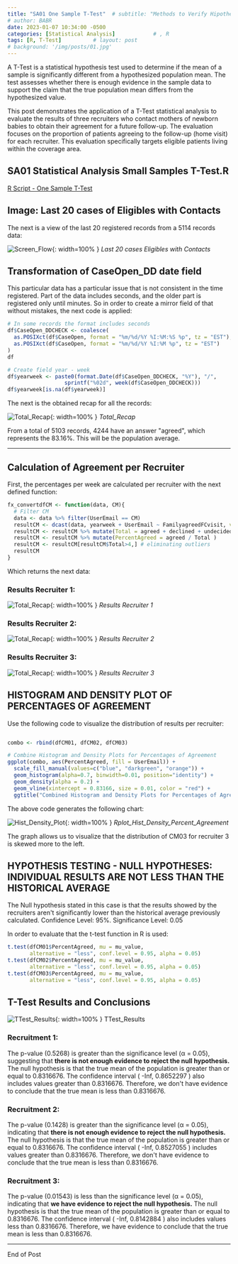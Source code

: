 ```yaml
---
title: "SA01 One Sample T-Test"  # subtitle: "Methods to Verify Hipothesis about samples vs populationsDescription of R Scripts for data processing."
# author: BABR
date: 2023-01-07 10:34:00 -0500
categories: [Statistical Analysis]            # , R
tags: [R, T-Test]          # layout: post
# background: '/img/posts/01.jpg'
---
```


A T-Test is a statistical hypothesis test used to determine if the mean of a sample is significantly different from a hypothesized population mean. The test assesses whether there is enough evidence in the sample data to support the claim that the true population mean differs from the hypothesized value.

This post demonstrates the application of a T-Test statistical analysis to evaluate the results of three recruiters who contact mothers of newborn babies to obtain their agreement for a future follow-up. The evaluation focuses on the proportion of patients agreeing to the follow-up (home visit) for each recruiter. This evaluation specifically targets eligible patients living within the coverage area.

## SA01 Statistical Analysis Small Samples T-Test.R

[R Script - One Sample T-Test](https://github.com/albarey33/Statistical_Analysis_R/blob/main/SA01%20One_Sample_T-Test%20FC_Recruitment.R)




<!--- #### Brief Description: --->



## Image: Last 20 cases of Eligibles with Contacts

The next is a view of the last 20 registered records from a 5114 records data:

![Screen_Flow](/images/Statistical/Tail_20cases.PNG){: width=100% }
_Last 20 cases Eligibles with Contacts_

## Transformation of CaseOpen_DD date field

This particular data has a particular issue that is not consistent in the time registered. Part of the data includes seconds, and the older part is registered only until minutes. So in order to create a mirror field of that without mistakes, the next code is applied:

```R
# In some records the format includes seconds 
df$CaseOpen_DDCHECK <- coalesce(
  as.POSIXct(df$CaseOpen, format = "%m/%d/%Y %I:%M:%S %p", tz = "EST"),
  as.POSIXct(df$CaseOpen, format = "%m/%d/%Y %I:%M %p", tz = "EST")
)
df

# Create field year - week
df$yearweek <- paste0(format.Date(df$CaseOpen_DDCHECK, "%Y"), "/", 
                  sprintf("%02d", week(df$CaseOpen_DDCHECK)))
df$yearweek[is.na(df$yearweek)]

```

The next is the obtained recap for all the records: 

![Total_Recap](/images/Statistical/Total_Recap.PNG){: width=100% }
_Total_Recap_

From a total of 5103 records, 4244 have an answer "agreed", which represents the 83.16%. This will be the population average.

___

## Calculation of Agreement per Recruiter

First, the percentages per week are calculated per recruiter with the next defined function: 

```R
fx_convertdfCM <- function(data, CM){
  # Filter CM
  data <- data %>% filter(UserEmail == CM)
  resultCM <- dcast(data, yearweek + UserEmail ~ FamilyagreedFCvisit, value.var = "n", fill = 0)
  resultCM <- resultCM %>% mutate(Total = agreed + declined + undecided + undetermined  )
  resultCM <- resultCM %>% mutate(PercentAgreed = agreed / Total )
  resultCM <- resultCM[resultCM$Total>4,] # eliminating outliers
  resultCM
}
```

Which returns the next data: 

### Results Recruiter 1: 

![Total_Recap](/images/Statistical/ResultsCM01.PNG){: width=100% }
_Results Recruiter 1_

### Results Recruiter 2: 

![Total_Recap](/images/Statistical/ResultsCM02.PNG){: width=100% }
_Results Recruiter 2_

### Results Recruiter 3: 

![Total_Recap](/images/Statistical/ResultsCM03.PNG){: width=100% }
_Results Recruiter 3_


## HISTOGRAM AND DENSITY PLOT OF PERCENTAGES OF AGREEMENT

Use the following code to visualize the distribution of results per recruiter:

```R

combo <- rbind(dfCM01, dfCM02, dfCM03)

# Combine Histogram and Density Plots for Percentages of Agreement
ggplot(combo, aes(PercentAgreed, fill = UserEmail)) +
  scale_fill_manual(values=c("blue", "darkgreen", "orange")) +
  geom_histogram(alpha=0.7, binwidth=0.01, position="identity") +
  geom_density(alpha = 0.2) +
  geom_vline(xintercept = 0.83166, size = 0.01, color = "red") + 
  ggtitle("Combined Histogram and Density Plots for Percentages of Agreement")

```

The above code generates the following chart:

![Hist_Density_Plot](/images/Statistical/SA01/Rplot_Hist_Density_Percent_Agreement.PNG){: width=100% }
_Rplot_Hist_Density_Percent_Agreement_

The graph allows us to visualize that the distribution of CM03 for recruiter 3 is skewed more to the left.


## HYPOTHESIS TESTING - NULL HYPOTHESES: INDIVIDUAL RESULTS ARE NOT LESS THAN THE HISTORICAL AVERAGE

The Null hypothesis stated in this case is that the results showed by the recruiters aren't significantly lower than the historical average previously calculated. Confidence Level: 95%. Significance Level: 0.05

In order to evaluate that the t-test function in R is used: 

```R
t.test(dfCM01$PercentAgreed, mu = mu_value, 
       alternative = "less", conf.level = 0.95, alpha = 0.05)
t.test(dfCM02$PercentAgreed, mu = mu_value, 
       alternative = "less", conf.level = 0.95, alpha = 0.05)
t.test(dfCM03$PercentAgreed, mu = mu_value, 
       alternative = "less", conf.level = 0.95, alpha = 0.05)

```

## T-Test Results and Conclusions

![TTest_Results](/images/Statistical/TTest_Results.PNG){: width=100% }
TTest_Results

### Recruitment 1: 
The p-value (0.5268) is greater than the significance level (α = 0.05), suggesting that <b>there is not enough evidence to reject the null hypothesis.</b> The null hypothesis is that the true mean of the population is greater than or equal to 0.8316676. The confidence interval ( -Inf, 0.8652297 ) also includes values greater than 0.8316676. Therefore, we don't have evidence to conclude that the true mean is less than 0.8316676.

### Recruitment 2:
The p-value (0.1428) is greater than the significance level (α = 0.05), indicating that <b>there is not enough evidence to reject the null hypothesis.</b> The null hypothesis is that the true mean of the population is greater than or equal to 0.8316676. The confidence interval ( -Inf, 0.8527055 ) includes values greater than 0.8316676. Therefore, we don't have evidence to conclude that the true mean is less than 0.8316676.

### Recruitment 3:
The p-value (0.01543) is less than the significance level (α = 0.05), indicating that <b>we have evidence to reject the null hypothesis.</b> The null hypothesis is that the true mean of the population is greater than or equal to 0.8316676. The confidence interval ( -Inf, 0.8142884 ) also includes values less than 0.8316676. Therefore, we have evidence to conclude that the true mean is less than 0.8316676.



___

End of Post

